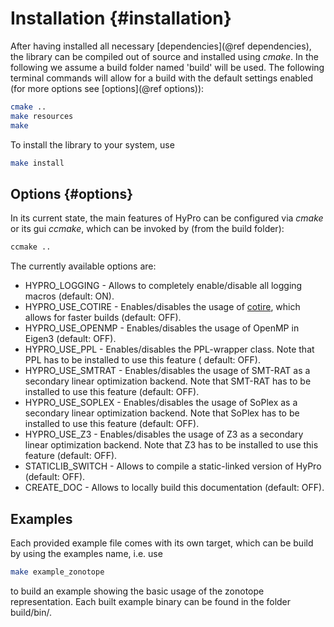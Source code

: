 # Installation {#installation}

After having installed all necessary [dependencies](@ref dependencies), the library can be compiled out of source and
installed using _cmake_. In the following we assume a build folder named 'build' will be used. The following terminal
commands will allow for a build with the default settings enabled (for more options see [options](@ref options)):

~~~.bash
cmake ..
make resources
make
~~~

To install the library to your system, use

~~~.bash
make install
~~~

Options {#options}
------------------
In its current state, the main features of HyPro can be configured via _cmake_ or its gui _ccmake_, which can be invoked
by (from the build folder):

~~~.bash
ccmake ..
~~~

The currently available options are:

* HYPRO_LOGGING - Allows to completely enable/disable all logging macros (default: ON).
* HYPRO_USE_COTIRE - Enables/disables the usage of [cotire](https://github.com/sakra/cotire), which allows for faster
  builds (default: OFF).
* HYPRO_USE_OPENMP - Enables/disables the usage of OpenMP in Eigen3 (default: OFF).
* HYPRO_USE_PPL - Enables/disables the PPL-wrapper class. Note that PPL has to be installed to use this feature (
  default: OFF).
* HYPRO_USE_SMTRAT - Enables/disables the usage of SMT-RAT as a secondary linear optimization backend. Note that SMT-RAT
  has to be installed to use this feature (default: OFF).
* HYPRO_USE_SOPLEX - Enables/disables the usage of SoPlex as a secondary linear optimization backend. Note that SoPlex
  has to be installed to use this feature (default: OFF).
* HYPRO_USE_Z3 - Enables/disables the usage of Z3 as a secondary linear optimization backend. Note that Z3 has to be
  installed to use this feature (default: OFF).
* STATICLIB_SWITCH - Allows to compile a static-linked version of HyPro (default: OFF).
* CREATE_DOC - Allows to locally build this documentation (default: OFF).

Examples
--------

Each provided example file comes with its own target, which can be build by using the examples name, i.e. use

~~~.bash
make example_zonotope
~~~

to build an example showing the basic usage of the zonotope representation. Each built example binary can be found in
the folder build/bin/.
